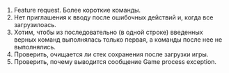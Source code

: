 1. Feature request. Более короткие команды.
2. Нет приглашения к вводу после ошибочных действий и, когда все загрузилоась.
3. Хотим, чтобы из последовательно (в одной строке) введенных верных команд выполнялась только первая, а команды после нее не выполнялись.
4. Проверить, очищается ли стек сохранения после загрузки игры.
5. Проверить, почему выводится сообщение Game process exception.
